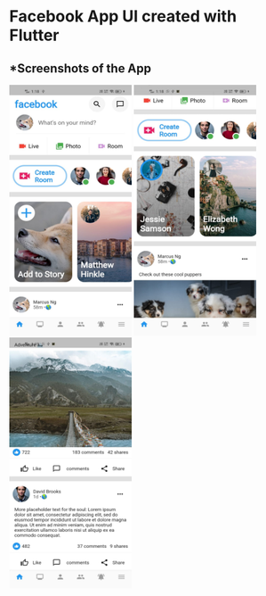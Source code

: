 # Facebook App UI created with Flutter

## *Screenshots of the App

<img src="https://github.com/abhay-2105/Flutter-Facebook-UI/blob/master/screenshots/facebook%20ui%20screenshot(1).jpeg" height=450 width=220>  <img src="https://github.com/abhay-2105/Flutter-Facebook-UI/blob/master/screenshots/facebook%20ui%20screenshot(2).jpeg" height=450 width=220>  <img src="https://github.com/abhay-2105/Flutter-Facebook-UI/blob/master/screenshots/facebook%20ui%20screenshot(3).jpeg" height=450 width=220>
